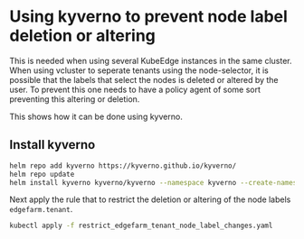 # Using kyverno to prevent node label deletion or altering

This is needed when using several KubeEdge instances in the same cluster. When using vcluster to seperate tenants using the node-selector, it is possible that the labels that select the nodes is deleted or altered by the user. To prevent this one needs to have a policy agent of some sort preventing this altering or deletion. 

This shows how it can be done using kyverno.

## Install kyverno

```sh
helm repo add kyverno https://kyverno.github.io/kyverno/
helm repo update
helm install kyverno kyverno/kyverno --namespace kyverno --create-namespace -f values.yaml
```

Next apply the rule that to restrict the deletion or altering of the node labels `edgefarm.tenant`.

```sh
kubectl apply -f restrict_edgefarm_tenant_node_label_changes.yaml
```





